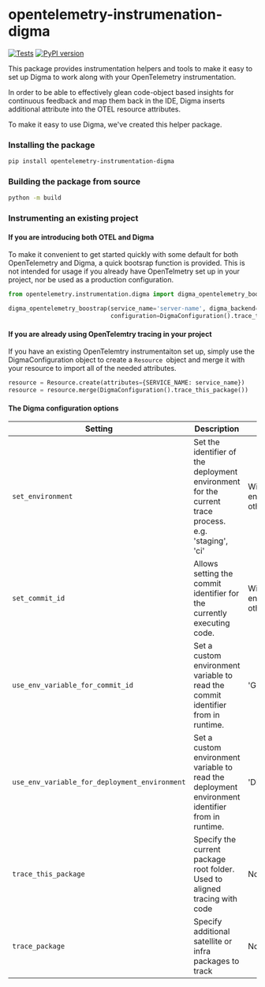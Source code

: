 # opentelemetry-instrumenation-digma
[![Tests](https://github.com/digma-ai/opentelemetry-instrumentation-digma/actions/workflows/unit-tests.yml/badge.svg)](https://github.com/digma-ai/opentelemetry-instrumentation-digma/actions/workflows/unit-tests.yml) [![PyPI version](https://badge.fury.io/py/opentelemetry-instrumentation-digma.svg)](https://badge.fury.io/py/opentelemetry-instrumentation-digma)

This package provides instrumentation helpers and tools to make it easy to set up Digma to work along with your OpenTelemetry instrumentation.

In order to be able to effectively glean code-object based insights for continuous feedback and map them back in the IDE, Digma inserts additional attribute into the OTEL resource attributes. 

To make it easy to use Digma, we've created this helper package.

### Installing the package
```bash
pip install opentelemetry-instrumentation-digma
```

### Building the package from source

```bash
python -m build
```

### Instrumenting an existing project

#### If you are introducing both OTEL and Digma

To make it convenient to get started quickly with some default for both OpenTelemetry and Digma, a quick bootsrap function is provided. This is not intended for usage if you already have OpenTelmetry set up in your project, nor be used as a production configuration.

```python
from opentelemetry.instrumentation.digma import digma_opentelemetry_boostrap

digma_opentelemetry_boostrap(service_name='server-name', digma_backend="http://localhost:5050",
                             configuration=DigmaConfiguration().trace_this_package())
```

#### If you are already using OpenTelemtry tracing in your project

If you have an existing OpenTelemtry instrumentaiton set up, simply use the DigmaConfiguration object to create a `Resource `object and merge it with your resource to import all of the needed attributes. 

```python
resource = Resource.create(attributes={SERVICE_NAME: service_name})
resource = resource.merge(DigmaConfiguration().trace_this_package())
```
#### The Digma configuration options

| Setting          | Description           | Default  |
| ---------------- |-------------  | -----|
| `set_environment`|  Set the identifier of the deployment environment  for the current trace process. e.g. 'staging', 'ci'| Will try to read from env variable, otherwies 'UNSET' |
| `set_commit_id`      | Allows setting the commit identifier for the currently executing code.       |   Will try to read from env variable otherwise empty |
| `use_env_variable_for_commit_id` | Set a custom environment variable to read the commit identifier from in runtime.     |  'GIT_COMMIT_ID' | 
| `use_env_variable_for_deployment_environment` | Set a custom environment variable to read the deployment environment identifier from in runtime. | 'DEPLOYMENT_ENV' |
| `trace_this_package` | Specify the current package root folder. Used to aligned tracing with code | None |
| `trace_package` | Specify additional satellite or infra packages to track | None 

